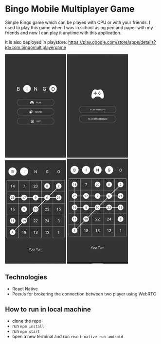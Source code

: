 # Bingo Mobile Multiplayer Game

Simple Bingo game which can be played with CPU or with your friends. I used to play this game when I was in school using pen and paper with my friends
and now I can play it anytime with this application.

It is also deployed in playstore: https://play.google.com/store/apps/details?id=com.bingomultiplayergame

<img src="./screenshots/bingo-1.png" alt="bingo-1" width="200"/> <img src="./screenshots/bingo-2.png" alt="bingo-2" width="200"/> <img src="./screenshots/bingo-3.png" alt="bingo-3" width="200"/> <img src="./screenshots/bingo-4.png" alt="bingo-4" width="200"/>




## Technologies

- React Native
- PeerJs for brokering the connection between two player using WebRTC

## How to run in local machine

- clone the repo
- run `npm install`
- run `npm start`
- open a new terminal and run `react-native run-android`
